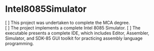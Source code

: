 # Intel8085Simulator

[ ] This project was undertaken to complete the MCA degree.  
[ ] The project implements a complete Intel 8085 Simulator.
[ ] The executable presents a complete IDE, which includes Editor, 
Assembler, Simulator, and SDK-85 GUI toolkit for practicing assembly 
language programming.
